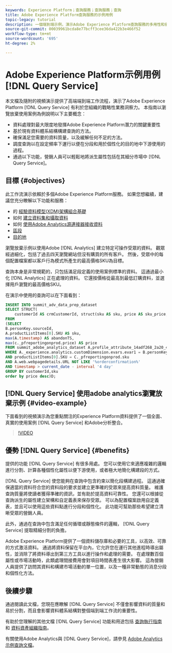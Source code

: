```yaml
---
keywords: Experience Platform；查詢服務；查詢服務；查詢
title: Adobe Experience Platform查詢服務的示例用例
topic-legacy: tutorial
description: 一個端到端示例，演示Adobe Experience Platform查詢服務的多用性和優點。
source-git-commit: 00039961bcda8e77bcff3cee36da422b3e466f52
workflow-type: tm+mt
source-wordcount: '695'
ht-degree: 2%

---
```


# Adobe Experience Platform示例用例 [!DNL Query Service]

本文檔及隨附的視頻演示提供了高端端到端工作流程，演示了Adobe Experience Platform [!DNL Query Service] 有利於您組織的戰略性業務洞察力。 本指南以瀏覽放棄使用案例為例說明以下主要概念：

* 資料處理對最大限度地發揮Adobe Experience Platform潛力的關鍵重要性
* 基於現有資料體系結構構建查詢的方法。
* 確保滿足您需要的資料質量，以及緩解任何不足的方法。
* 調度查詢以在設定頻率下運行以便在分段和用於個性化的目的地中下游使用的過程。
* 通過以下功能，營銷人員可以輕鬆地將派生屬性包括在其細分市場中 [!DNL Query Service]。

## 目標 {#objectives}

此工作流演示依賴於多個Adobe Experience Platform服務。 如果您想繼續，建議您充分瞭解以下功能和服務：

* 的 [經驗資料模型(XDM)架構組合基礎](../../xdm/schema/composition.md)
* 如何 [建立資料集和攝取資料](https://experienceleague.adobe.com/docs/platform-learn/tutorials/data-ingestion/create-datasets-and-ingest-data.html)
* 如何 [使用Adobe Analytics源連接器接收資料](https://experienceleague.adobe.com/docs/platform-learn/tutorials/sources/ingest-data-from-adobe-analytics.html?lang=zh-Hant)
* [區段](../../segmentation/home.md)
* [目的地](../../destinations/home.md)

瀏覽放棄示例以使用Adobe [!DNL Analytics] 建立特定可操作受眾的資料。 觀眾經過細化，包括了過去四天瀏覽網站但沒有購買的所有客戶。 然後，受眾中的每個配置檔案都以客戶行為模式所產生的最高價格SKU為目標。

查詢本身是非常規範的，只包括滿足段定義的使用案例標準的資料。 這通過最小化 [!DNL Analytics] 正在處理的資料。 它還按價格從最高到最低訂購資料，並選擇用戶瀏覽的最高價格SKU。

在演示中使用的查詢可以在下面看到：

```sql
INSERT INTO summit_adv_data_prep_dataset
SELECT STRUCT(
    customerId AS crmCustomerId, struct(sku AS sku, price AS sku_price, abandonTS AS abandonTS) AS abandonBrowse) AS _pfreportingonprod
FROM
(SELECT
B.personKey.sourceId,
A.productListItems[0].SKU AS sku,
max(A.timestamp) AS abandonTS,
max(c._pfreportingonprod.price) AS price
FROM summit_adobe_analytics_dataset A,profile_attribute_14adf268_2a20_4dee_bee6_a6b0e34616a9 B,summit_product_dataset c
WHERE A._experience.analytics.customDimension.evars.evar1 = B.personKey.sourceID
AND productListItems[0].SKU = C._pfreportingonprod.sku
AND A.web.webpagedetails.URL NOT LIKE '%orderconfirmation%'
AND timestamp > current_date - interval '4 day'
GROUP BY customerId,sku
order by price desc)D;
```

## [!DNL Query Service] 使用adobe analytics瀏覽放棄示例 {#video-example}

下面看到的視頻演示為您重點關注的Experience Platform資料提供了一個全面、真實的使用案例 [!DNL Query Service] 和Adobe分析整合。

>[!VIDEO](https://video.tv.adobe.com/v/342533?quality=12&learn=on)

## 優勢 [!DNL Query Service] {#benefits}

提供的功能 [!DNL Query Service] 有很多用處。 您可以使用它來適應複雜的邏輯進行分割、計算各種個性化屬性以便下游使用，或者極大地簡化構建段的方式。

[!DNL Query Service] 使您能夠在查詢中包含約束以簡化段構建過程。 這通過確保適當的資料符合您的資料段的要求並建立更準確的受眾來提高資料質量。 維護查詢質量將使讀者獲得準確的資訊，並有助於提高資料可靠性。 您還可以根據從查詢派生的屬性建立架構和自定義表來保存受眾。 可以為配置檔案啟用自定義表，並且可以使用這些資料點進行分段和個性化。 此功能可幫助那些希望建立清晰受眾的營銷人員。

此外，通過在查詢中包含滿足任何循環或靜態條件的邏輯， [!DNL Query Service] 提取精細分割的負擔。

Adobe Experience Platform提供了一個資料儲存庫和必要的工具，以高效、可靠的方式激活資料。 通過將資料保留在平台內，它允許您在運行其他進程時導出屬性，並消除了將資料導出到第三方工具以進行操作和處理的需要。 在處理數百個屬性或市場活動時，此類處理間接費用會對項目時間表產生很大影響。 這為營銷人員提供了訪問其資料和構建市場活動的單一位置，以及一種非常動態的消息分段和個性化方法。

## 後續步驟

通過閱讀此文檔，您現在應瞭解 [!DNL Query Service] 不僅會影響資料的質量和易於分割，而且會影響資料體系結構對整個端到端工作流的重要性。

有助於您理解的其他文檔 [!DNL Query Service] 功能和用途包括 [查詢執行指南](../best-practices/writing-queries.md) 和 [資料資產組織指南](../best-practices/organize-data-assets.md)。

有關使用Adobe Analytics與 [!DNL Query Service]，請參見 [Adobe Analytics示例查詢文檔](../sample-queries/adobe-analytics.md)。
